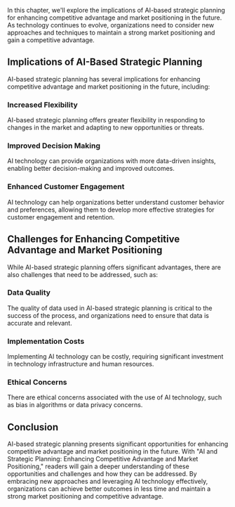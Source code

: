 
In this chapter, we'll explore the implications of AI-based strategic planning for enhancing competitive advantage and market positioning in the future. As technology continues to evolve, organizations need to consider new approaches and techniques to maintain a strong market positioning and gain a competitive advantage.

Implications of AI-Based Strategic Planning
-------------------------------------------

AI-based strategic planning has several implications for enhancing competitive advantage and market positioning in the future, including:

### Increased Flexibility

AI-based strategic planning offers greater flexibility in responding to changes in the market and adapting to new opportunities or threats.

### Improved Decision Making

AI technology can provide organizations with more data-driven insights, enabling better decision-making and improved outcomes.

### Enhanced Customer Engagement

AI technology can help organizations better understand customer behavior and preferences, allowing them to develop more effective strategies for customer engagement and retention.

Challenges for Enhancing Competitive Advantage and Market Positioning
---------------------------------------------------------------------

While AI-based strategic planning offers significant advantages, there are also challenges that need to be addressed, such as:

### Data Quality

The quality of data used in AI-based strategic planning is critical to the success of the process, and organizations need to ensure that data is accurate and relevant.

### Implementation Costs

Implementing AI technology can be costly, requiring significant investment in technology infrastructure and human resources.

### Ethical Concerns

There are ethical concerns associated with the use of AI technology, such as bias in algorithms or data privacy concerns.

Conclusion
----------

AI-based strategic planning presents significant opportunities for enhancing competitive advantage and market positioning in the future. With "AI and Strategic Planning: Enhancing Competitive Advantage and Market Positioning," readers will gain a deeper understanding of these opportunities and challenges and how they can be addressed. By embracing new approaches and leveraging AI technology effectively, organizations can achieve better outcomes in less time and maintain a strong market positioning and competitive advantage.
